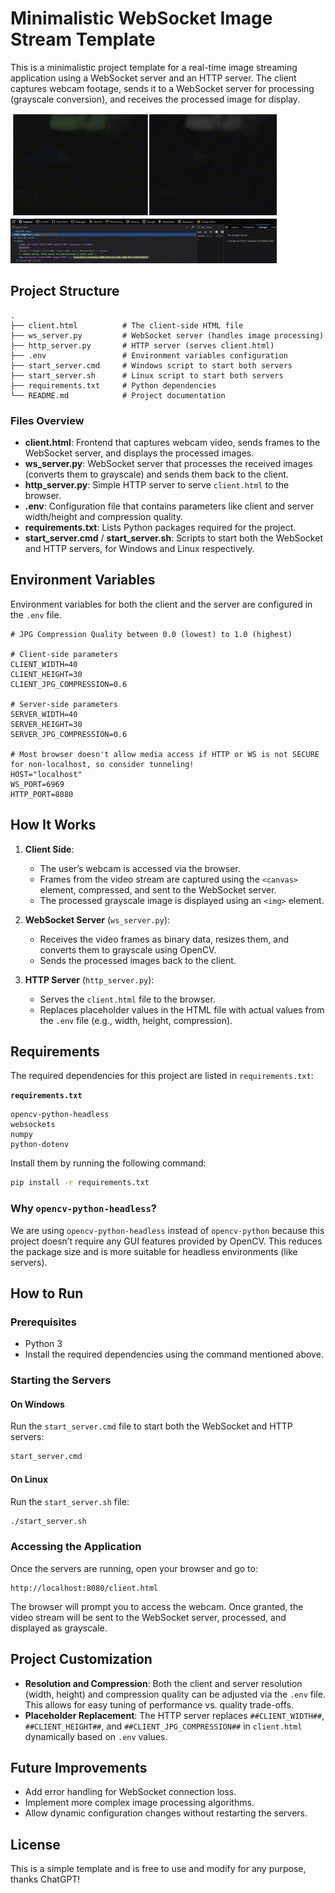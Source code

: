 # Minimalistic WebSocket Image Stream Template

This is a minimalistic project template for a real-time image streaming application using a WebSocket server and an HTTP server. The client captures webcam footage, sends it to a WebSocket server for processing (grayscale conversion), and receives the processed image for display.

![Project Thumbnail](./thumbnail.gif)

## Project Structure

```
.
├── client.html          # The client-side HTML file
├── ws_server.py         # WebSocket server (handles image processing)
├── http_server.py       # HTTP server (serves client.html)
├── .env                 # Environment variables configuration
├── start_server.cmd     # Windows script to start both servers
├── start_server.sh      # Linux script to start both servers
├── requirements.txt     # Python dependencies
└── README.md            # Project documentation
```

### Files Overview

- **client.html**: Frontend that captures webcam video, sends frames to the WebSocket server, and displays the processed images.
- **ws_server.py**: WebSocket server that processes the received images (converts them to grayscale) and sends them back to the client.
- **http_server.py**: Simple HTTP server to serve `client.html` to the browser.
- **.env**: Configuration file that contains parameters like client and server width/height and compression quality.
- **requirements.txt**: Lists Python packages required for the project.
- **start_server.cmd** / **start_server.sh**: Scripts to start both the WebSocket and HTTP servers, for Windows and Linux respectively.

## Environment Variables

Environment variables for both the client and the server are configured in the `.env` file.

```
# JPG Compression Quality between 0.0 (lowest) to 1.0 (highest)

# Client-side parameters
CLIENT_WIDTH=40
CLIENT_HEIGHT=30
CLIENT_JPG_COMPRESSION=0.6

# Server-side parameters
SERVER_WIDTH=40
SERVER_HEIGHT=30
SERVER_JPG_COMPRESSION=0.6

# Most browser doesn't allow media access if HTTP or WS is not SECURE for non-localhost, so consider tunneling!
HOST="localhost"
WS_PORT=6969
HTTP_PORT=8080
```

## How It Works

1. **Client Side**:
    - The user’s webcam is accessed via the browser.
    - Frames from the video stream are captured using the `<canvas>` element, compressed, and sent to the WebSocket server.
    - The processed grayscale image is displayed using an `<img>` element.

2. **WebSocket Server** (`ws_server.py`):
    - Receives the video frames as binary data, resizes them, and converts them to grayscale using OpenCV.
    - Sends the processed images back to the client.

3. **HTTP Server** (`http_server.py`):
    - Serves the `client.html` file to the browser.
    - Replaces placeholder values in the HTML file with actual values from the `.env` file (e.g., width, height, compression).

## Requirements

The required dependencies for this project are listed in `requirements.txt`:

**`requirements.txt`**
```
opencv-python-headless
websockets
numpy
python-dotenv
```

Install them by running the following command:

```bash
pip install -r requirements.txt
```

### Why `opencv-python-headless`?

We are using `opencv-python-headless` instead of `opencv-python` because this project doesn’t require any GUI features provided by OpenCV. This reduces the package size and is more suitable for headless environments (like servers).

## How to Run

### Prerequisites

- Python 3
- Install the required dependencies using the command mentioned above.

### Starting the Servers

#### On Windows

Run the `start_server.cmd` file to start both the WebSocket and HTTP servers:

```cmd
start_server.cmd
```

#### On Linux

Run the `start_server.sh` file:

```bash
./start_server.sh
```

### Accessing the Application

Once the servers are running, open your browser and go to:

```
http://localhost:8080/client.html
```

The browser will prompt you to access the webcam. Once granted, the video stream will be sent to the WebSocket server, processed, and displayed as grayscale.

## Project Customization

- **Resolution and Compression**: Both the client and server resolution (width, height) and compression quality can be adjusted via the `.env` file. This allows for easy tuning of performance vs. quality trade-offs.
- **Placeholder Replacement**: The HTTP server replaces `##CLIENT_WIDTH##`, `##CLIENT_HEIGHT##`, and `##CLIENT_JPG_COMPRESSION##` in `client.html` dynamically based on `.env` values.

## Future Improvements

- Add error handling for WebSocket connection loss.
- Implement more complex image processing algorithms.
- Allow dynamic configuration changes without restarting the servers.

## License

This is a simple template and is free to use and modify for any purpose, thanks ChatGPT!